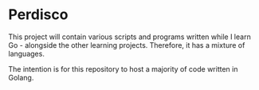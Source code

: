 # Perdisco

This project will contain various scripts and programs written while I learn Go - alongside the other learning projects. Therefore, it has a mixture of languages.

The intention is for this repository to host a majority of code written in Golang. 
